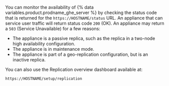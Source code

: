 You can monitor the availability of {% data variables.product.prodname_ghe_server %} by checking the status code that is returned for the `https://HOSTNAME/status` URL. An appliance that can service user traffic will return status code `200` (OK). An appliance may return a `503` (Service Unavailable) for a few reasons:
 - The appliance is a passive replica, such as the replica in a two-node high availability configuration.
 - The appliance is in maintenance mode.
 - The appliance is part of a geo-replication configuration, but is an inactive replica.

You can also use the Replication overview dashboard available at:

`https://HOSTNAME/setup/replication`
